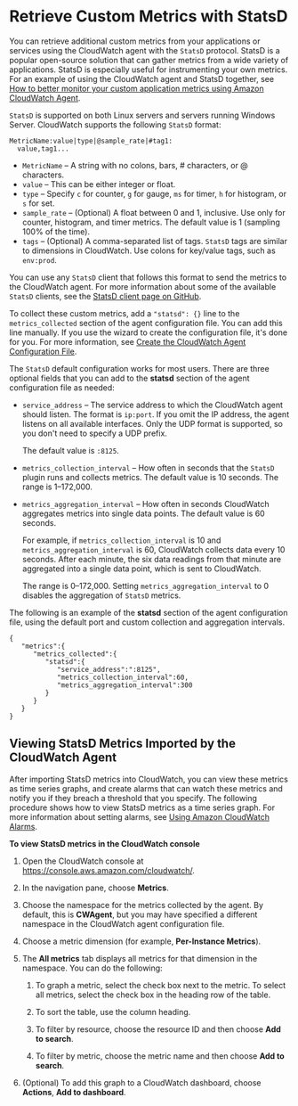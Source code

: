 # Retrieve Custom Metrics with StatsD<a name="CloudWatch-Agent-custom-metrics-statsd"></a>

You can retrieve additional custom metrics from your applications or services using the CloudWatch agent with the `StatsD` protocol\. StatsD is a popular open\-source solution that can gather metrics from a wide variety of applications\. StatsD is especially useful for instrumenting your own metrics\. For an example of using the CloudWatch agent and StatsD together, see [ How to better monitor your custom application metrics using Amazon CloudWatch Agent](https://aws.amazon.com/blogs/devops/new-how-to-better-monitor-your-custom-application-metrics-using-amazon-cloudwatch-agent/)\.

`StatsD` is supported on both Linux servers and servers running Windows Server\. CloudWatch supports the following `StatsD` format:

```
MetricName:value|type|@sample_rate|#tag1:
  value,tag1...
```
+ `MetricName` – A string with no colons, bars, \# characters, or @ characters\.
+ `value` – This can be either integer or float\.
+ `type` – Specify `c` for counter, `g` for gauge, `ms` for timer, `h` for histogram, or `s` for set\.
+ `sample_rate` – \(Optional\) A float between 0 and 1, inclusive\. Use only for counter, histogram, and timer metrics\. The default value is 1 \(sampling 100% of the time\)\.
+ `tags` – \(Optional\) A comma\-separated list of tags\. `StatsD` tags are similar to dimensions in CloudWatch\. Use colons for key/value tags, such as `env:prod`\.

You can use any `StatsD` client that follows this format to send the metrics to the CloudWatch agent\. For more information about some of the available `StatsD` clients, see the [StatsD client page on GitHub](https://github.com/etsy/statsd/wiki#client-implementations)\. 

To collect these custom metrics, add a `"statsd": {}` line to the `metrics_collected` section of the agent configuration file\. You can add this line manually\. If you use the wizard to create the configuration file, it's done for you\. For more information, see [Create the CloudWatch Agent Configuration File](create-cloudwatch-agent-configuration-file.md)\.

The `StatsD` default configuration works for most users\. There are three optional fields that you can add to the **statsd** section of the agent configuration file as needed:
+ `service_address` – The service address to which the CloudWatch agent should listen\. The format is `ip:port`\. If you omit the IP address, the agent listens on all available interfaces\. Only the UDP format is supported, so you don't need to specify a UDP prefix\. 

  The default value is `:8125`\.
+ `metrics_collection_interval` – How often in seconds that the `StatsD` plugin runs and collects metrics\. The default value is 10 seconds\. The range is 1–172,000\.
+ `metrics_aggregation_interval` – How often in seconds CloudWatch aggregates metrics into single data points\. The default value is 60 seconds\.

  For example, if `metrics_collection_interval` is 10 and `metrics_aggregation_interval` is 60, CloudWatch collects data every 10 seconds\. After each minute, the six data readings from that minute are aggregated into a single data point, which is sent to CloudWatch\.

  The range is 0–172,000\. Setting `metrics_aggregation_interval` to 0 disables the aggregation of `StatsD` metrics\.

The following is an example of the **statsd** section of the agent configuration file, using the default port and custom collection and aggregation intervals\.

```
{
   "metrics":{
      "metrics_collected":{
         "statsd":{
            "service_address":":8125",
            "metrics_collection_interval":60,
            "metrics_aggregation_interval":300
         }
      }
   }
}
```

## Viewing StatsD Metrics Imported by the CloudWatch Agent<a name="CloudWatch-view-statsd-metrics"></a>

After importing StatsD metrics into CloudWatch, you can view these metrics as time series graphs, and create alarms that can watch these metrics and notify you if they breach a threshold that you specify\. The following procedure shows how to view StatsD metrics as a time series graph\. For more information about setting alarms, see [Using Amazon CloudWatch Alarms](AlarmThatSendsEmail.md)\.

**To view StatsD metrics in the CloudWatch console**

1. Open the CloudWatch console at [https://console\.aws\.amazon\.com/cloudwatch/](https://console.aws.amazon.com/cloudwatch/)\.

1. In the navigation pane, choose **Metrics**\.

1. Choose the namespace for the metrics collected by the agent\. By default, this is **CWAgent**, but you may have specified a different namespace in the CloudWatch agent configuration file\.

1. Choose a metric dimension \(for example, **Per\-Instance Metrics**\)\.

1. The **All metrics** tab displays all metrics for that dimension in the namespace\. You can do the following:

   1. To graph a metric, select the check box next to the metric\. To select all metrics, select the check box in the heading row of the table\.

   1. To sort the table, use the column heading\.

   1. To filter by resource, choose the resource ID and then choose **Add to search**\.

   1. To filter by metric, choose the metric name and then choose **Add to search**\.

1. \(Optional\) To add this graph to a CloudWatch dashboard, choose **Actions**, **Add to dashboard**\.